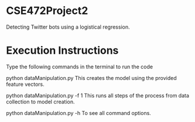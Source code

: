 # CSE472Project2
Detecting Twitter bots using a logistical regression. 

# Execution Instructions
Type the following commands in the terminal to run the code

python dataManipulation.py This creates the model using the provided feature vectors.

python dataManipulation.py -f 1 This runs all steps of the process from data collection to model creation.

python dataManipulation.py -h To see all command options.

